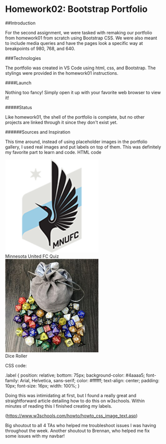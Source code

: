 # Homework02: Bootstrap Portfolio

##Introduction

For the second assignment, we were tasked with remaking our portfolio from homework01 from scratch using Bootstrap CSS. We were also meant to include media queries and have the pages look a specific way at breakpoints of 980, 768, and 640.

###Technologies

The portfolio was created in VS Code using html, css, and Bootstrap. The stylings were provided in the homework01 instructions.

####Launch

Nothing too fancy! Simply open it up with your favorite web browser to view it!

#####Status

Like homework01, the shell of the portfolio is complete, but no other projects are linked through it since they don't exist yet. 

######Sources and Inspiration

This time around, instead of using placeholder images in the portfolio gallery, I used real images and put labels on top of them. This was definitely my favorite part to learn and code. HTML code

<div class="row">
       <div class="col-md-6"><img src="assets/images/mnufc.jpg" class="responsive">
           <div class="label">Minnesota United FC Quiz</div>
       </div>
       <div class="col-md-6"><img src="assets/images/dice.jpg" class="responsive">
           <div class="label">Dice Roller</div>
       </div>
   </div>
   
   CSS code: 
   
   .label {
       position: relative;
       bottom: 75px;
       background-color: #4aaaa5;
       font-family: Arial, Helvetica, sans-serif;
       color: #ffffff;
       text-align: center;
       padding: 10px;
       font-size: 16px;
       width: 100%;
   }

Doing this was intimidating at first, but I found a really great and straightforward article detailing how to do this on w3schools. Within minutes of reading this I finished creating my labels.

(https://www.w3schools.com/howto/howto_css_image_text.asp)

Big shoutout to all 4 TAs who helped me troubleshoot issues I was having throughout the week. Another shoutout to Brennan, who helped me fix some issues with my navbar!
